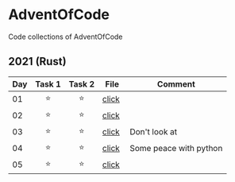 # AdventOfCode
Code collections of AdventOfCode

## 2021 (Rust)

| Day | Task 1 | Task 2 | File | Comment |
|---|:---:|:---:|---|---|
|01| ⭐️ | ⭐️ | [click](2021/src/day_01.rs) | |
|02| ⭐️ | ⭐️ | [click](2021/src/day_02.rs) | |
|03| ⭐️ | ⭐️ | [click](2021/src/day_03.rs) | Don't look at |
|04| ⭐️ | ⭐️ | [click](2021/src/day_04.py) | Some peace with python | 
|05| ⭐️ | ⭐️ | [click](2021/src/day_05.rs) | | 

